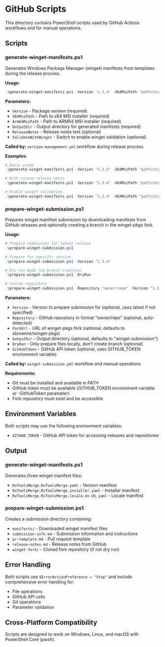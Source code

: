 # GitHub Scripts

This directory contains PowerShell scripts used by GitHub Actions workflows and for manual operations.

## Scripts

### generate-winget-manifests.ps1

Generates Windows Package Manager (winget) manifests from templates during the release process.

**Usage:**

```powershell
.\generate-winget-manifests.ps1 -Version "1.3.4" -X64MsiPath "path\to\x64.msi" -Arm64MsiPath "path\to\arm64.msi" -OutputDir "output"
```

**Parameters:**

-   `Version` - Package version (required)
-   `X64MsiPath` - Path to x64 MSI installer (required)
-   `Arm64MsiPath` - Path to ARM64 MSI installer (required)
-   `OutputDir` - Output directory for generated manifests (required)
-   `ReleaseNotes` - Release notes text (optional)
-   `ValidateWithWinget` - Switch to enable winget validation (optional)

**Called by:** `version-management.yml` workflow during release process

**Examples:**

```powershell
# Basic usage
.\generate-winget-manifests.ps1 -Version "1.3.4" -X64MsiPath "path\to\x64.msi" -Arm64MsiPath "path\to\arm64.msi" -OutputDir "output"
```

```powershell
# With custom release notes
.\generate-winget-manifests.ps1 -Version "1.3.4" -X64MsiPath "path\to\x64.msi" -Arm64MsiPath "path\to\arm64.msi" -OutputDir "output" -ReleaseNotes "Bug fixes and improvements"
```

```powershell
# Enable winget validation
.\generate-winget-manifests.ps1 -Version "1.3.4" -X64MsiPath "path\to\x64.msi" -Arm64MsiPath "path\to\arm64.msi" -OutputDir "output" -ValidateWithWinget
```

### prepare-winget-submission.ps1

Prepares winget manifest submission by downloading manifests from GitHub releases and optionally creating a branch in the winget-pkgs fork.

**Usage:**

```powershell
# Prepare submission for latest release
.\prepare-winget-submission.ps1

# Prepare for specific version
.\prepare-winget-submission.ps1 -Version "1.3.4"

# Dry run mode (no branch creation)
.\prepare-winget-submission.ps1 -DryRun

# Custom repository
.\prepare-winget-submission.ps1 -Repository "owner/repo" -Version "1.3.4"
```

**Parameters:**

-   `Version` - Version to prepare submission for (optional, uses latest if not specified)
-   `Repository` - GitHub repository in format "owner/repo" (optional, auto-detected)
-   `ForkUrl` - URL of winget-pkgs fork (optional, defaults to sbroenne/winget-pkgs)
-   `OutputDir` - Output directory (optional, defaults to "winget-submission")
-   `DryRun` - Only prepare files locally, don't create branch (optional)
-   `GitHubToken` - GitHub API token (optional, uses GITHUB_TOKEN environment variable)

**Called by:** `winget-submission.yml` workflow and manual operations

**Requirements:**

-   Git must be installed and available in PATH
-   GitHub token must be available (GITHUB_TOKEN environment variable or -GitHubToken parameter)
-   Fork repository must exist and be accessible

## Environment Variables

Both scripts may use the following environment variables:

-   `GITHUB_TOKEN` - GitHub API token for accessing releases and repositories

## Output

### generate-winget-manifests.ps1

Generates three winget manifest files:

-   `RvToolsMerge.RvToolsMerge.yaml` - Version manifest
-   `RvToolsMerge.RvToolsMerge.installer.yaml` - Installer manifest
-   `RvToolsMerge.RvToolsMerge.locale.en-US.yaml` - Locale manifest

### prepare-winget-submission.ps1

Creates a submission directory containing:

-   `manifests/` - Downloaded winget manifest files
-   `submission-info.md` - Submission information and instructions
-   `pr-template.md` - Pull request template
-   `release-notes.md` - Release notes from GitHub
-   `winget-fork/` - Cloned fork repository (if not dry run)

## Error Handling

Both scripts use `$ErrorActionPreference = "Stop"` and include comprehensive error handling for:

-   File operations
-   GitHub API calls
-   Git operations
-   Parameter validation

## Cross-Platform Compatibility

Scripts are designed to work on Windows, Linux, and macOS with PowerShell Core (pwsh).
